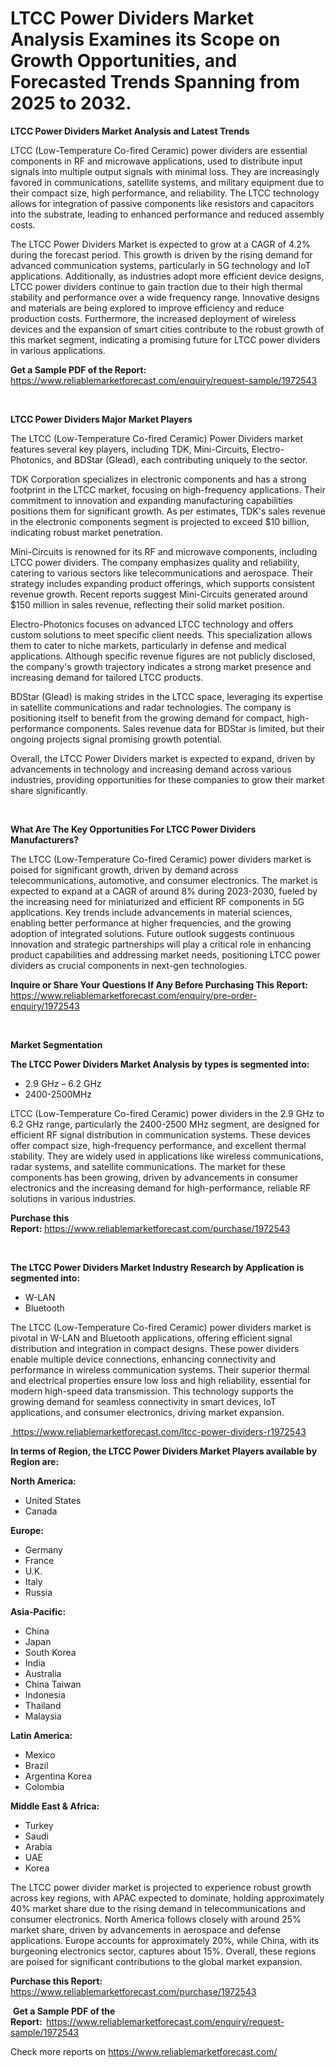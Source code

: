 <p><h1>LTCC Power Dividers Market Analysis Examines its Scope on Growth Opportunities, and Forecasted Trends Spanning from 2025 to 2032.</h1></p><p><strong>LTCC Power Dividers Market Analysis and Latest Trends</strong></p>
<p><p>LTCC (Low-Temperature Co-fired Ceramic) power dividers are essential components in RF and microwave applications, used to distribute input signals into multiple output signals with minimal loss. They are increasingly favored in communications, satellite systems, and military equipment due to their compact size, high performance, and reliability. The LTCC technology allows for integration of passive components like resistors and capacitors into the substrate, leading to enhanced performance and reduced assembly costs.</p><p>The LTCC Power Dividers Market is expected to grow at a CAGR of 4.2% during the forecast period. This growth is driven by the rising demand for advanced communication systems, particularly in 5G technology and IoT applications. Additionally, as industries adopt more efficient device designs, LTCC power dividers continue to gain traction due to their high thermal stability and performance over a wide frequency range. Innovative designs and materials are being explored to improve efficiency and reduce production costs. Furthermore, the increased deployment of wireless devices and the expansion of smart cities contribute to the robust growth of this market segment, indicating a promising future for LTCC power dividers in various applications.</p></p>
<p><strong>Get a Sample PDF of the Report:&nbsp;</strong> <a href="https://www.reliablemarketforecast.com/enquiry/request-sample/1972543?utm_campaign=3223&utm_medium=2&utm_source=Github&utm_content=ia&utm_term=07042025&utm_id=ltcc-power-dividers">https://www.reliablemarketforecast.com/enquiry/request-sample/1972543</a></p>
<p>&nbsp;</p>
<p><strong>LTCC Power Dividers Major Market Players</strong></p>
<p><p>The LTCC (Low-Temperature Co-fired Ceramic) Power Dividers market features several key players, including TDK, Mini-Circuits, Electro-Photonics, and BDStar (Glead), each contributing uniquely to the sector.</p><p>TDK Corporation specializes in electronic components and has a strong footprint in the LTCC market, focusing on high-frequency applications. Their commitment to innovation and expanding manufacturing capabilities positions them for significant growth. As per estimates, TDK's sales revenue in the electronic components segment is projected to exceed $10 billion, indicating robust market penetration.</p><p>Mini-Circuits is renowned for its RF and microwave components, including LTCC power dividers. The company emphasizes quality and reliability, catering to various sectors like telecommunications and aerospace. Their strategy includes expanding product offerings, which supports consistent revenue growth. Recent reports suggest Mini-Circuits generated around $150 million in sales revenue, reflecting their solid market position.</p><p>Electro-Photonics focuses on advanced LTCC technology and offers custom solutions to meet specific client needs. This specialization allows them to cater to niche markets, particularly in defense and medical applications. Although specific revenue figures are not publicly disclosed, the company's growth trajectory indicates a strong market presence and increasing demand for tailored LTCC products.</p><p>BDStar (Glead) is making strides in the LTCC space, leveraging its expertise in satellite communications and radar technologies. The company is positioning itself to benefit from the growing demand for compact, high-performance components. Sales revenue data for BDStar is limited, but their ongoing projects signal promising growth potential.</p><p>Overall, the LTCC Power Dividers market is expected to expand, driven by advancements in technology and increasing demand across various industries, providing opportunities for these companies to grow their market share significantly.</p></p>
<p>&nbsp;</p>
<p><strong>What Are The Key Opportunities For LTCC Power Dividers Manufacturers?</strong></p>
<p><p>The LTCC (Low-Temperature Co-fired Ceramic) power dividers market is poised for significant growth, driven by demand across telecommunications, automotive, and consumer electronics. The market is expected to expand at a CAGR of around 8% during 2023-2030, fueled by the increasing need for miniaturized and efficient RF components in 5G applications. Key trends include advancements in material sciences, enabling better performance at higher frequencies, and the growing adoption of integrated solutions. Future outlook suggests continuous innovation and strategic partnerships will play a critical role in enhancing product capabilities and addressing market needs, positioning LTCC power dividers as crucial components in next-gen technologies.</p></p>
<p><strong>Inquire or Share Your Questions If Any Before Purchasing This Report:</strong> <a href="https://www.reliablemarketforecast.com/enquiry/pre-order-enquiry/1972543?utm_campaign=3223&utm_medium=2&utm_source=Github&utm_content=ia&utm_term=07042025&utm_id=ltcc-power-dividers">https://www.reliablemarketforecast.com/enquiry/pre-order-enquiry/1972543</a></p>
<p>&nbsp;</p>
<p><strong>Market Segmentation</strong></p>
<p><strong>The LTCC Power Dividers Market Analysis by types is segmented into:</strong></p>
<p><ul><li>2.9 GHz – 6.2 GHz</li><li>2400-2500MHz</li></ul></p>
<p><p>LTCC (Low-Temperature Co-fired Ceramic) power dividers in the 2.9 GHz to 6.2 GHz range, particularly the 2400-2500 MHz segment, are designed for efficient RF signal distribution in communication systems. These devices offer compact size, high-frequency performance, and excellent thermal stability. They are widely used in applications like wireless communications, radar systems, and satellite communications. The market for these components has been growing, driven by advancements in consumer electronics and the increasing demand for high-performance, reliable RF solutions in various industries.</p></p>
<p><strong>Purchase this Report:&nbsp;</strong><a href="https://www.reliablemarketforecast.com/purchase/1972543?utm_campaign=3223&utm_medium=2&utm_source=Github&utm_content=ia&utm_term=07042025&utm_id=ltcc-power-dividers">https://www.reliablemarketforecast.com/purchase/1972543</a></p>
<p>&nbsp;</p>
<p><strong>The LTCC Power Dividers Market Industry Research by Application is segmented into:</strong></p>
<p><ul><li>W-LAN</li><li>Bluetooth</li></ul></p>
<p><p>The LTCC (Low-Temperature Co-fired Ceramic) power dividers market is pivotal in W-LAN and Bluetooth applications, offering efficient signal distribution and integration in compact designs. These power dividers enable multiple device connections, enhancing connectivity and performance in wireless communication systems. Their superior thermal and electrical properties ensure low loss and high reliability, essential for modern high-speed data transmission. This technology supports the growing demand for seamless connectivity in smart devices, IoT applications, and consumer electronics, driving market expansion.</p></p>
<p><a href="https://www.reliablemarketforecast.com/ltcc-power-dividers-r1972543?utm_campaign=3223&utm_medium=2&utm_source=Github&utm_content=ia&utm_term=07042025&utm_id=ltcc-power-dividers">&nbsp;https://www.reliablemarketforecast.com/ltcc-power-dividers-r1972543</a></p>
<p><strong>In terms of Region, the LTCC Power Dividers Market Players available by Region are:</strong></p>
<p>
    <p> <strong> North America: </strong>
        <ul>
            <li>United States</li>
            <li>Canada</li>
        </ul>
        </p> 
    <p> <strong> Europe: </strong>
        <ul>
            <li>Germany</li>
            <li>France</li>
            <li>U.K.</li>
            <li>Italy</li>
            <li>Russia</li>
        </ul>
        </p> 
    <p> <strong> Asia-Pacific: </strong>
        <ul>
            <li>China</li>
            <li>Japan</li>
            <li>South Korea</li>
            <li>India</li>
            <li>Australia</li>
            <li>China Taiwan</li>
            <li>Indonesia</li>
            <li>Thailand</li>
            <li>Malaysia</li>
        </ul>
        </p> 
    <p> <strong> Latin America: </strong>
        <ul>
            <li>Mexico</li>
            <li>Brazil</li>
            <li>Argentina Korea</li>
            <li>Colombia</li>
        </ul>
        </p> 
    <p> <strong> Middle East & Africa: </strong>
        <ul>
            <li>Turkey</li>
            <li>Saudi</li>
            <li>Arabia</li>
            <li>UAE</li>
            <li>Korea</li>
        </ul>
    </p>
    </p>
<p><p>The LTCC power divider market is projected to experience robust growth across key regions, with APAC expected to dominate, holding approximately 40% market share due to the rising demand in telecommunications and consumer electronics. North America follows closely with around 25% market share, driven by advancements in aerospace and defense applications. Europe accounts for approximately 20%, while China, with its burgeoning electronics sector, captures about 15%. Overall, these regions are poised for significant contributions to the global market expansion.</p></p>
<p><strong>Purchase this Report: </strong><a href="https://www.reliablemarketforecast.com/purchase/1972543?utm_campaign=3223&utm_medium=2&utm_source=Github&utm_content=ia&utm_term=07042025&utm_id=ltcc-power-dividers">https://www.reliablemarketforecast.com/purchase/1972543</a></p>
<p>&nbsp;<strong>Get a Sample PDF of the Report:&nbsp;&nbsp;</strong><a href="https://www.reliablemarketforecast.com/enquiry/request-sample/1972543?utm_campaign=3223&utm_medium=2&utm_source=Github&utm_content=ia&utm_term=07042025&utm_id=ltcc-power-dividers">https://www.reliablemarketforecast.com/enquiry/request-sample/1972543</a></p>
<p><strong></strong></p>
<p>Check more reports on <a href="https://www.reliablemarketforecast.com/?utm_campaign=3223&utm_medium=2&utm_source=Github&utm_content=ia&utm_term=07042025&utm_id=ltcc-power-dividers">https://www.reliablemarketforecast.com/</a></p>